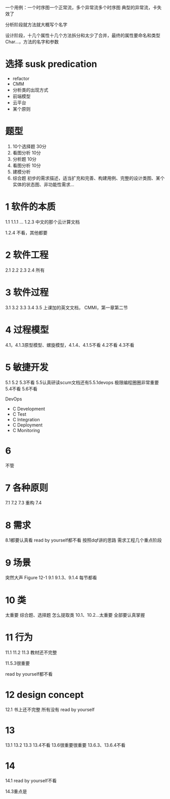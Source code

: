 一个用例：一个时序图一个正常流，多个异常流多个时序图
典型的异常流，卡失效了

分析阶段就方法就大概写个名字

设计阶段，十几个属性十几个方法拆分和太少了合并，最终的属性要命名和类型Char...，方法的名字和参数

# 选择 susk predication
- refactor
- CMM
- 分析类的出现方式
- 前端模型
- 云平台
- 某个原则

# 题型
1. 10个选择题 30分
2. 看图分析 10分
3. 分析题 10分
4. 看图分析 10分
5. 建模分析
6. 综合题 初步的需求描述，适当扩充和完善、构建用例、完整的设计类图、某个实体的状态图、非功能性需求... 

# 1 软件的本质
1.1
1.1.1
...
1.2.3 中文的那个云计算文档

1.2.4 不看，其他都要

# 2 软件工程
2.1
2.2
2.3
2.4
所有

# 3 软件过程
3.1
3.2
3.3
3.4
3.5 上课加的英文文档， CMMI，第一章第二节

# 4 过程模型
4.1，4.1.3原型模型、螺旋模型，4.1.4、4.1.5不看
4.2不看
4.3不看

# 5 敏捷开发
5.1
5.2
5.3不看
5.5认真研读scum文档还有5.5.1devops
极限编程圈圈非常重要
5.4不看
5.6不看

DevOps
- C Development
- C Test
- C Integration
- C Deployment
- C Monitoring

# 6
不管

# 7 各种原则
7.1
7.2
7.3
重构
7.4

# 8 需求
8.1都要认真看
read by yourself都不看
按照dqf讲的思路
需求工程几个重点阶段

# 9 场景
突然大声 Figure 12-1
9.1 9.1.3、9.1.4
每节都看

# 10 类
太重要
综合题、选择题
怎么提取类
10.1、10.2...太重要
全部要认真掌握

# 11 行为
11.1
11.2
11.3
教材还不完整

11.5.3很重要

read by yourself都不看

# 12 design concept
12.1 
书上还不完整
所有没有 read by yourself

# 13
13.1
13.2
13.3
13.4不看
13.6很重要很重要 13.6.3、13.6.4不看

# 14
14.1
read by yourself不看

14.3重点是
